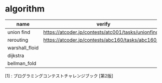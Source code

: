 # algorithm

| name | verify | reference |
----|----|---- 
| union find | https://atcoder.jp/contests/atc001/tasks/unionfind_a | [1] |
| rerouting | https://atcoder.jp/contests/abc160/tasks/abc160_f |  |
| warshall_floid |  | [1] |
| dijkstra |  | [1] |
| bellman_fold |  | [1] |

[1] : プログラミングコンテストチャレンジブック [第2版]
